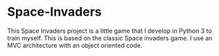 # Space-Invaders

This Space Invaders project is a little game that I develop in Python 3 to train myself. This is based on the classic Space invaders game. I use an MVC architecture with an object oriented code.
